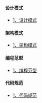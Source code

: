 
#### 设计模式
* [1、设计模式](./设计模式/SUMMARY.md)
#### 架构模式
* [1、架构模式](./架构模式/SUMMARY.md)
#### 编程范型
* [1、编程范型](./编程范型/SUMMARY.md)
#### 代码规范
* [1、代码规范](./代码规范/SUMMARY.md)
